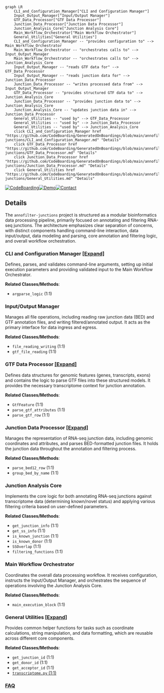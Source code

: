 ```mermaid
graph LR
    CLI_and_Configuration_Manager["CLI and Configuration Manager"]
    Input_Output_Manager["Input/Output Manager"]
    GTF_Data_Processor["GTF Data Processor"]
    Junction_Data_Processor["Junction Data Processor"]
    Junction_Analysis_Core["Junction Analysis Core"]
    Main_Workflow_Orchestrator["Main Workflow Orchestrator"]
    General_Utilities["General Utilities"]
    CLI_and_Configuration_Manager -- "provides configuration to" --> Main_Workflow_Orchestrator
    Main_Workflow_Orchestrator -- "orchestrates calls to" --> Input_Output_Manager
    Main_Workflow_Orchestrator -- "orchestrates calls to" --> Junction_Analysis_Core
    Input_Output_Manager -- "reads GTF data for" --> GTF_Data_Processor
    Input_Output_Manager -- "reads junction data for" --> Junction_Data_Processor
    Junction_Data_Processor -- "writes processed data from" --> Input_Output_Manager
    GTF_Data_Processor -- "provides structured GTF data to" --> Junction_Analysis_Core
    Junction_Data_Processor -- "provides junction data to" --> Junction_Analysis_Core
    Junction_Analysis_Core -- "updates junction data in" --> Junction_Data_Processor
    General_Utilities -- "used by" --> GTF_Data_Processor
    General_Utilities -- "used by" --> Junction_Data_Processor
    General_Utilities -- "used by" --> Junction_Analysis_Core
    click CLI_and_Configuration_Manager href "https://github.com/CodeBoarding/GeneratedOnBoardings/blob/main/annofilter-junctions/CLI_and_Configuration_Manager.md" "Details"
    click GTF_Data_Processor href "https://github.com/CodeBoarding/GeneratedOnBoardings/blob/main/annofilter-junctions/GTF_Data_Processor.md" "Details"
    click Junction_Data_Processor href "https://github.com/CodeBoarding/GeneratedOnBoardings/blob/main/annofilter-junctions/Junction_Data_Processor.md" "Details"
    click General_Utilities href "https://github.com/CodeBoarding/GeneratedOnBoardings/blob/main/annofilter-junctions/General_Utilities.md" "Details"
```

[![CodeBoarding](https://img.shields.io/badge/Generated%20by-CodeBoarding-9cf?style=flat-square)](https://github.com/CodeBoarding/CodeBoarding)[![Demo](https://img.shields.io/badge/Try%20our-Demo-blue?style=flat-square)](https://www.codeboarding.org/demo)[![Contact](https://img.shields.io/badge/Contact%20us%20-%20contact@codeboarding.org-lightgrey?style=flat-square)](mailto:contact@codeboarding.org)

## Details

The `annofilter-junctions` project is structured as a modular bioinformatics data processing pipeline, primarily focused on annotating and filtering RNA-seq junctions. The architecture emphasizes clear separation of concerns, with distinct components handling command-line interaction, data input/output, data modeling and parsing, core annotation and filtering logic, and overall workflow orchestration.

### CLI and Configuration Manager [[Expand]](./CLI_and_Configuration_Manager.md)
Defines, parses, and validates command-line arguments, setting up initial execution parameters and providing validated input to the Main Workflow Orchestrator.


**Related Classes/Methods**:

- `argparse_logic` (1:1)


### Input/Output Manager
Manages all file operations, including reading raw junction data (BED) and GTF annotation files, and writing filtered/annotated output. It acts as the primary interface for data ingress and egress.


**Related Classes/Methods**:

- `file_reading_writing` (1:1)
- `gtf_file_reading` (1:1)


### GTF Data Processor [[Expand]](./GTF_Data_Processor.md)
Defines data structures for genomic features (genes, transcripts, exons) and contains the logic to parse GTF files into these structured models. It provides the necessary transcriptome context for junction annotation.


**Related Classes/Methods**:

- `GtfFeature` (1:1)
- `parse_gtf_attributes` (1:1)
- `parse_gtf_row` (1:1)


### Junction Data Processor [[Expand]](./Junction_Data_Processor.md)
Manages the representation of RNA-seq junction data, including genomic coordinates and attributes, and parses BED-formatted junction files. It holds the junction data throughout the annotation and filtering process.


**Related Classes/Methods**:

- `parse_bed12_row` (1:1)
- `group_bed_by_name` (1:1)


### Junction Analysis Core
Implements the core logic for both annotating RNA-seq junctions against transcriptome data (determining known/novel status) and applying various filtering criteria based on user-defined parameters.


**Related Classes/Methods**:

- `get_junction_info` (1:1)
- `get_ss_info` (1:1)
- `is_known_junction` (1:1)
- `is_known_donor` (1:1)
- `SSOverlap` (1:1)
- `filtering_functions` (1:1)


### Main Workflow Orchestrator
Coordinates the overall data processing workflow. It receives configuration, instructs the Input/Output Manager, and orchestrates the sequence of operations involving the Junction Analysis Core.


**Related Classes/Methods**:

- `main_execution_block` (1:1)


### General Utilities [[Expand]](./General_Utilities.md)
Provides common helper functions for tasks such as coordinate calculations, string manipulation, and data formatting, which are reusable across different core components.


**Related Classes/Methods**:

- `get_junction_id` (1:1)
- `get_donor_id` (1:1)
- `get_acceptor_id` (1:1)
- <a href="https://github.com/pfizer-opensource/annofilter-junctions/blob/main/transcriptome.py#L1-L1" target="_blank" rel="noopener noreferrer">`transcriptome.py` (1:1)</a>




### [FAQ](https://github.com/CodeBoarding/GeneratedOnBoardings/tree/main?tab=readme-ov-file#faq)